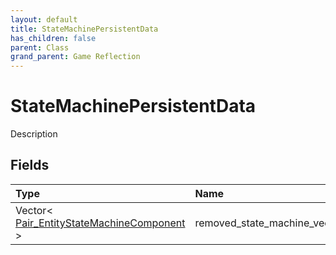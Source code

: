 ```yaml
---
layout: default
title: StateMachinePersistentData
has_children: false
parent: Class
grand_parent: Game Reflection
---
```

# StateMachinePersistentData
Description 

## Fields
| Type | Name |
|:-------------|:--------------|
| Vector< [Pair_EntityStateMachineComponent](/game-reflection/components/pair__entity_state_machine_component.md) > | removed_state_machine_vec |
